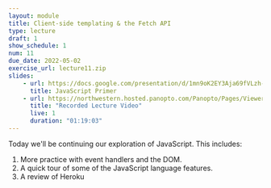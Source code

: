 ```yaml
---
layout: module
title: Client-side templating & the Fetch API
type: lecture
draft: 1
show_schedule: 1
num: 11
due_date: 2022-05-02
exercise_url: lecture11.zip
slides: 
    - url: https://docs.google.com/presentation/d/1mn9oK2EY3Aja69fVLzh-tD63LFlGwazpCIbV9zWhoyA/edit?usp=sharing
      title: JavaScript Primer
    - url: https://northwestern.hosted.panopto.com/Panopto/Pages/Viewer.aspx?id=6099bbbf-f81f-41d1-a2a3-ae350130cee5
      title: "Recorded Lecture Video"
      live: 1
      duration: "01:19:03"
---
```


Today we'll be continuing our exploration of JavaScript. This includes:

1. More practice with event handlers and the DOM. 
2. A quick tour of some of the JavaScript language features.
3. A review of Heroku